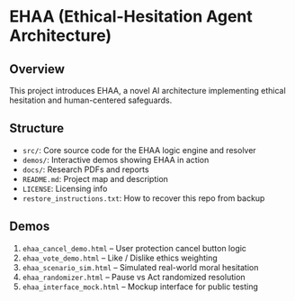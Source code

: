 # EHAA (Ethical-Hesitation Agent Architecture)

## Overview
This project introduces EHAA, a novel AI architecture implementing ethical hesitation and human-centered safeguards.

## Structure
- `src/`: Core source code for the EHAA logic engine and resolver
- `demos/`: Interactive demos showing EHAA in action
- `docs/`: Research PDFs and reports
- `README.md`: Project map and description
- `LICENSE`: Licensing info
- `restore_instructions.txt`: How to recover this repo from backup

## Demos
1. `ehaa_cancel_demo.html` – User protection cancel button logic
2. `ehaa_vote_demo.html` – Like / Dislike ethics weighting
3. `ehaa_scenario_sim.html` – Simulated real-world moral hesitation
4. `ehaa_randomizer.html` – Pause vs Act randomized resolution
5. `ehaa_interface_mock.html` – Mockup interface for public testing

